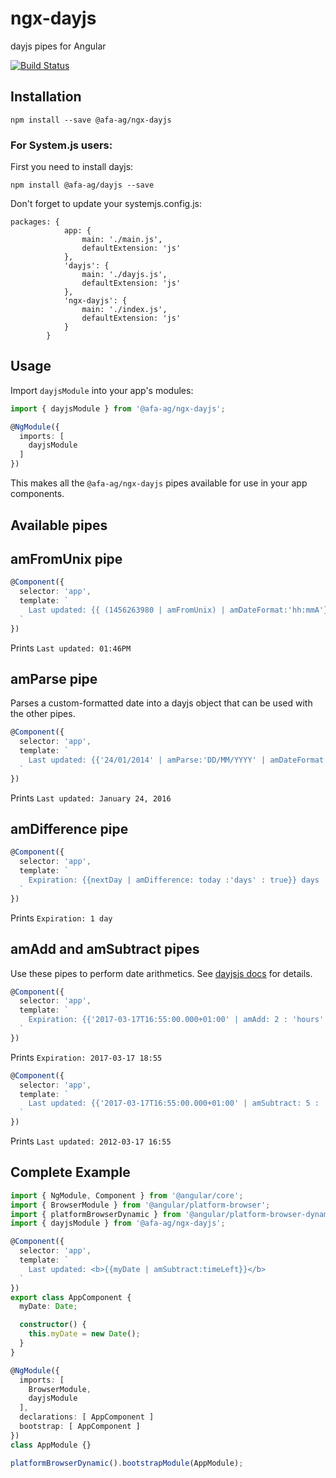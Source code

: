 # ngx-dayjs

dayjs pipes for Angular

[![Build Status](https://travis-ci.org/alexander-mai/ngx-dayjs.svg?branch=master)](https://travis-ci.org/alexander-mai/ngx-dayjs)

Installation
------------

`npm install --save @afa-ag/ngx-dayjs`

### For System.js users:

First you need to install dayjs:

`npm install @afa-ag/dayjs --save`

Don't forget to update your systemjs.config.js:

```
packages: {
            app: {
                main: './main.js',
                defaultExtension: 'js'
            },
            'dayjs': {
                main: './dayjs.js',
                defaultExtension: 'js'
            },
            'ngx-dayjs': {
                main: './index.js',
                defaultExtension: 'js'
            }
        }
```

Usage
-----

Import `dayjsModule` into your app's modules:

``` typescript
import { dayjsModule } from '@afa-ag/ngx-dayjs';

@NgModule({
  imports: [
    dayjsModule
  ]
})
```

This makes all the `@afa-ag/ngx-dayjs` pipes available for use in your app components.

Available pipes
---------------

## amFromUnix pipe

``` typescript
@Component({
  selector: 'app',
  template: `
    Last updated: {{ (1456263980 | amFromUnix) | amDateFormat:'hh:mmA'}}
  `
})
```

Prints `Last updated: 01:46PM`

## amParse pipe

Parses a custom-formatted date into a dayjs object that can be used with the other pipes.

``` typescript
@Component({
  selector: 'app',
  template: `
    Last updated: {{'24/01/2014' | amParse:'DD/MM/YYYY' | amDateFormat:'LL'}}
  `
})
```

Prints `Last updated: January 24, 2016`

## amDifference pipe

``` typescript
@Component({
  selector: 'app',
  template: `
    Expiration: {{nextDay | amDifference: today :'days' : true}} days
  `
})
```
Prints `Expiration: 1 day`

## amAdd and amSubtract pipes

Use these pipes to perform date arithmetics. See [dayjsjs docs](http://dayjsjs.com/docs/#/manipulating/add/) for details.

``` typescript
@Component({
  selector: 'app',
  template: `
    Expiration: {{'2017-03-17T16:55:00.000+01:00' | amAdd: 2 : 'hours' | amDateFormat: 'YYYY-MM-DD HH:mm'}}
  `
})
```
Prints `Expiration: 2017-03-17 18:55`

``` typescript
@Component({
  selector: 'app',
  template: `
    Last updated: {{'2017-03-17T16:55:00.000+01:00' | amSubtract: 5 : 'years' | amDateFormat: 'YYYY-MM-DD HH:mm'}}
  `
})
```
Prints `Last updated: 2012-03-17 16:55`


Complete Example
----------------

``` typescript
import { NgModule, Component } from '@angular/core';
import { BrowserModule } from '@angular/platform-browser';
import { platformBrowserDynamic } from '@angular/platform-browser-dynamic';
import { dayjsModule } from '@afa-ag/ngx-dayjs';

@Component({
  selector: 'app',
  template: `
    Last updated: <b>{{myDate | amSubtract:timeLeft}}</b>
  `
})
export class AppComponent {
  myDate: Date;

  constructor() {
    this.myDate = new Date();
  }
}

@NgModule({
  imports: [
    BrowserModule,
    dayjsModule
  ],
  declarations: [ AppComponent ]
  bootstrap: [ AppComponent ]
})
class AppModule {}

platformBrowserDynamic().bootstrapModule(AppModule);
```

